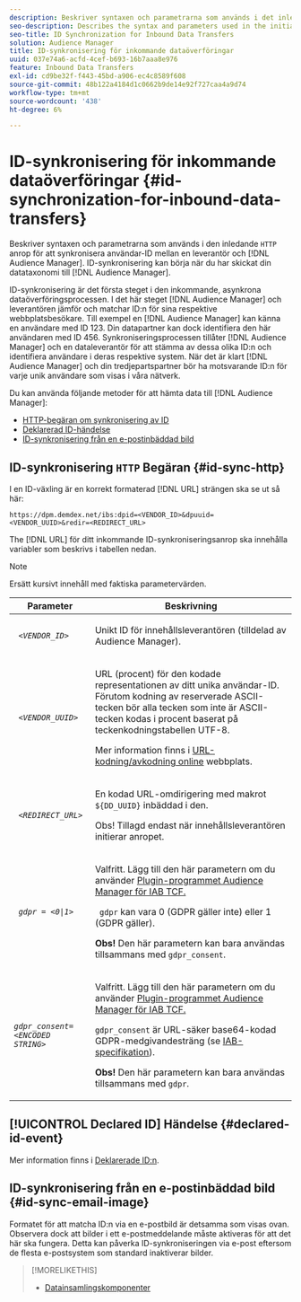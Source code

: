 ```yaml
---
description: Beskriver syntaxen och parametrarna som används i det inledande HTTP-anropet för att synkronisera användar-ID:n mellan en leverantör och Audience Manager. Synkronisering av ID kan påbörjas när du har skickat din datataxonomi till Audience Manager.
seo-description: Describes the syntax and parameters used in the initial HTTP call to synchronize user IDs between a vendor and Audience Manager. ID synchronization can begin after you send your data taxonomy to Audience Manager.
seo-title: ID Synchronization for Inbound Data Transfers
solution: Audience Manager
title: ID-synkronisering för inkommande dataöverföringar
uuid: 037e74a6-acfd-4cef-b693-16b7aaa8e976
feature: Inbound Data Transfers
exl-id: cd9be32f-f443-45bd-a906-ec4c8589f608
source-git-commit: 48b122a4184d1c0662b9de14e92f727caa4a9d74
workflow-type: tm+mt
source-wordcount: '438'
ht-degree: 6%

---
```


# ID-synkronisering för inkommande dataöverföringar {#id-synchronization-for-inbound-data-transfers}

Beskriver syntaxen och parametrarna som används i den inledande `HTTP` anrop för att synkronisera användar-ID mellan en leverantör och [!DNL Audience Manager]. ID-synkronisering kan börja när du har skickat din datataxonomi till [!DNL Audience Manager].

ID-synkronisering är det första steget i den inkommande, asynkrona dataöverföringsprocessen. I det här steget [!DNL Audience Manager] och leverantören jämför och matchar ID:n för sina respektive webbplatsbesökare. Till exempel en [!DNL Audience Manager] kan känna en användare med ID 123. Din datapartner kan dock identifiera den här användaren med ID 456. Synkroniseringsprocessen tillåter [!DNL Audience Manager] och en dataleverantör för att stämma av dessa olika ID:n och identifiera användare i deras respektive system. När det är klart [!DNL Audience Manager] och din tredjepartspartner bör ha motsvarande ID:n för varje unik användare som visas i våra nätverk.

Du kan använda följande metoder för att hämta data till [!DNL Audience Manager]:

* [HTTP-begäran om synkronisering av ID](../../../integration/sending-audience-data/batch-data-transfer-explained/id-sync-http.md#id-sync-http)
* [Deklarerad ID-händelse](../../../integration/sending-audience-data/batch-data-transfer-explained/id-sync-http.md#declared-id-event)
* [ID-synkronisering från en e-postinbäddad bild](../../../integration/sending-audience-data/batch-data-transfer-explained/id-sync-http.md#id-sync-email-image)

## ID-synkronisering `HTTP` Begäran {#id-sync-http}

I en ID-växling är en korrekt formaterad [!DNL URL] strängen ska se ut så här:

```
https://dpm.demdex.net/ibs:dpid=<VENDOR_ID>&dpuuid=<VENDOR_UUID>&redir=<REDIRECT_URL>
```

The [!DNL URL] för ditt inkommande ID-synkroniseringsanrop ska innehålla variabler som beskrivs i tabellen nedan.

>[!NOTE]
>
>Ersätt kursivt innehåll med faktiska parametervärden.

<table id="table_EB9F4246E2A34ABB8ED06EA458EB186F"> 
 <thead> 
  <tr> 
   <th colname="col1" class="entry"> Parameter </th> 
   <th colname="col2" class="entry"> Beskrivning </th> 
  </tr> 
 </thead>
 <tbody> 
  <tr> 
   <td colname="col1"> <code> <i>&lt;VENDOR_ID&gt;</i> </code> </td> 
   <td colname="col2"> <p>Unikt ID för innehållsleverantören (tilldelad av <span class="keyword"> Audience Manager</span>). </p> </td> 
  </tr> 
  <tr> 
   <td colname="col1"> <code> <i>&lt;VENDOR_UUID&gt;</i> </code> </td> 
   <td colname="col2"> <p>URL (procent) för den kodade representationen av ditt unika användar-ID. Förutom kodning av reserverade ASCII-tecken bör alla tecken som inte är ASCII-tecken kodas i procent baserat på teckenkodningstabellen UTF-8. </p> <p>Mer information finns i <a href="https://www.url-encode-decode.com" format="http" scope="external"> URL-kodning/avkodning online</a> webbplats. </p> </td> 
  </tr> 
  <tr> 
   <td colname="col1"> <code> <i>&lt;REDIRECT_URL&gt;</i> </code> </td> 
   <td colname="col2"> <p>En kodad URL-omdirigering med makrot <code> ${DD_UUID}</code> inbäddad i den. </p> <p>Obs! Tillagd endast när innehållsleverantören initierar anropet. </p> </td> 
  </tr> 
  <tr> 
   <td colname="col1"> <code> <i>gdpr = &lt;0|1&gt;</i> </code> </td> 
   <td colname="col2"> <p>Valfritt. Lägg till den här parametern om du använder <a href="../../../overview/data-security-and-privacy/aam-iab-plugin.md">Plugin-programmet Audience Manager för IAB TCF.</a></p> <p><code> gdpr</code> kan vara 0 (GDPR gäller inte) eller 1 (GDPR gäller). </p> <p> <b>Obs!</b> Den här parametern kan bara användas tillsammans med <code>gdpr_consent</code>.</p></td> 
  </tr> 
  <tr> 
   <td colname="col1"> <code><i>gdpr_consent=&lt;ENCODED STRING&gt;</i> </code> </td> 
   <td colname="col2"> <p>Valfritt. Lägg till den här parametern om du använder <a href="../../../overview/data-security-and-privacy/aam-iab-plugin.md">Plugin-programmet Audience Manager för IAB TCF.</a></p> <p><code>gdpr_consent</code> är URL-säker base64-kodad GDPR-medgivandesträng (se <a href="https://github.com/InteractiveAdvertisingBureau/GDPR-Transparency-and-Consent-Framework/blob/master/URL-based%20Consent%20Passing_%20Framework%20Guidance.md#specifications" format="http" scope="external"> IAB-specifikation</a>). </p> <p> <b>Obs!</b> Den här parametern kan bara användas tillsammans med <code>gdpr</code>.</p> </td> 
  </tr> 
 </tbody> 
</table>

## [!UICONTROL Declared ID] Händelse {#declared-id-event}

Mer information finns i [Deklarerade ID:n](../../../features/declared-ids.md).

## ID-synkronisering från en e-postinbäddad bild {#id-sync-email-image}

Formatet för att matcha ID:n via en e-postbild är detsamma som visas ovan. Observera dock att bilder i ett e-postmeddelande måste aktiveras för att det här ska fungera. Detta kan påverka ID-synkroniseringen via e-post eftersom de flesta e-postsystem som standard inaktiverar bilder.

>[!MORELIKETHIS]
>
>* [Datainsamlingskomponenter](../../../reference/system-components/components-data-collection.md)

